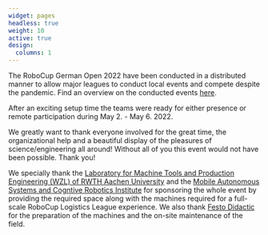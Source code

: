 ```yaml
---
widget: pages
headless: true
weight: 10
active: true
design:
  columns: 1
---
```

The RoboCup German Open 2022 have been conducted in a distributed manner to allow major leagues to conduct local events and compete despite the pandemic. Find an overview on the conducted events [here](https://robocup.de/go2022-en/).

After an exciting setup time the teams were ready for either presence or remote participation during May 2. - May 6. 2022.

We greatly want to thank everyone involved for the great time, the organizational help and a beautiful display of the pleasures of science/engineering all around! Without all of you this event would not have been possible. Thank you!

We specially thank the [Laboratory for Machine Tools and Production Engineering (WZL) of RWTH Aachen University](https://www.wzl.rwth-aachen.de/go/id/sijq/?lidx=1) and the [Mobile Autonomous Systems and Cogntive Robotics Institute](https://maskor.fh-aachen.de/en/) for sponsoring the whole event by providing the required space along with the machines required for a full-scale RoboCup Logistics League experience.
We also thank [Festo Didactic](https://www.festo-didactic.com) for the preparation of the machines and the on-site maintenance of the field.
